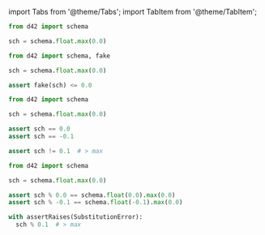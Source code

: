 import Tabs from '@theme/Tabs';
import TabItem from '@theme/TabItem';

<Tabs defaultValue={props.defaultTab}>
  <TabItem value="declare">

```python
from d42 import schema

sch = schema.float.max(0.0)
```

  </TabItem>

  <TabItem value="generate">

```python
from d42 import schema, fake

sch = schema.float.max(0.0)

assert fake(sch) <= 0.0
```

  </TabItem>

  <TabItem value="validate">

```python
from d42 import schema

sch = schema.float.max(0.0)

assert sch == 0.0
assert sch == -0.1
```

```python
assert sch != 0.1  # > max
```

  </TabItem>

  <TabItem value="substitute">

```python
from d42 import schema

sch = schema.float.max(0.0)

assert sch % 0.0 == schema.float(0.0).max(0.0)
assert sch % -0.1 == schema.float(-0.1).max(0.0)
```

```python
with assertRaises(SubstitutionError):
  sch % 0.1  # > max
```

  </TabItem>

</Tabs>
